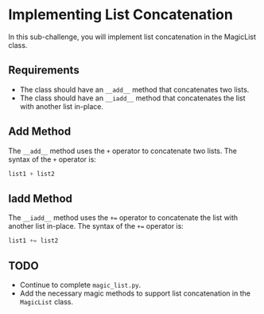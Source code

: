 # Implementing List Concatenation

In this sub-challenge, you will implement list concatenation in the MagicList class.

## Requirements

- The class should have an `__add__` method that concatenates two lists.
- The class should have an `__iadd__` method that concatenates the list with another list in-place.

## Add Method

The `__add__` method uses the `+` operator to concatenate two lists.
The syntax of the `+` operator is:

```python
list1 + list2
```

## Iadd Method

The `__iadd__` method uses the `+=` operator to concatenate the list with another list in-place.
The syntax of the `+=` operator is:

```python
list1 += list2
```

## TODO

- Continue to complete `magic_list.py`.
- Add the necessary magic methods to support list concatenation in the `MagicList` class.
